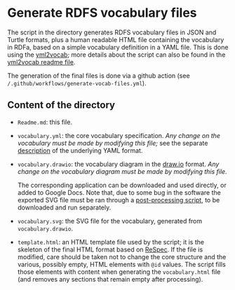 # Generate RDFS vocabulary files

The script in the directory generates RDFS vocabulary files in JSON and Turtle formats, plus a human readable HTML file containing the vocabulary in RDFa, based on a simple vocabulary definition in a YAML file. This is done using the [yml2vocab](https://github.com/w3c/yml2vocab); more details about the script can also be found in the [yml2vocab readme file](https://github.com/w3c/yml2vocab).

The generation of the final files is done via a github action (see `/.github/workflows/generate-vocab-files.yml`).


## Content of the directory

- `Readme.md`: this file.
- `vocabulary.yml`: the core vocabulary specification. _Any change on the vocabulary must be made by modifying this file;_ see the separate [description](https://github.com/w3c/yml2vocab) of the underlying YAML format.
- `vocabulary.drawio`: the vocabulary diagram in the [draw.io](https://www.drawio.com/) format. _Any change on the vocabulary diagram must be made by modifying this file._ 
  
    The corresponding application can be downloaded and used directly, or added to Google Docs. Note that, due to some bug in the software the exported SVG file must be ran through a [post-processing script](https://github.com/iherman/drawio-svg/), to be downloaded and run separately.
- `vocabulary.svg`: the SVG file for the vocabulary, generated from `vocabulary.drawio`.
- `template.html`: an HTML template file used by the script; it is the skeleton of the final HTML format based on [ReSpec](https://respec.org/docs/). If the file is modified, care should be taken not to change the core structure and the various, possibly empty, HTML elements with `@id` values. The script fills those elements with content when generating the `vocabulary.html` file (and removes any sections that remain empty after processing).

